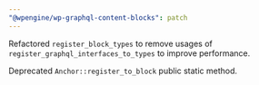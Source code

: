 ```yaml
---
"@wpengine/wp-graphql-content-blocks": patch
---
```


Refactored `register_block_types` to remove usages of `register_graphql_interfaces_to_types` to improve performance.

Deprecated `Anchor::register_to_block` public static method.

